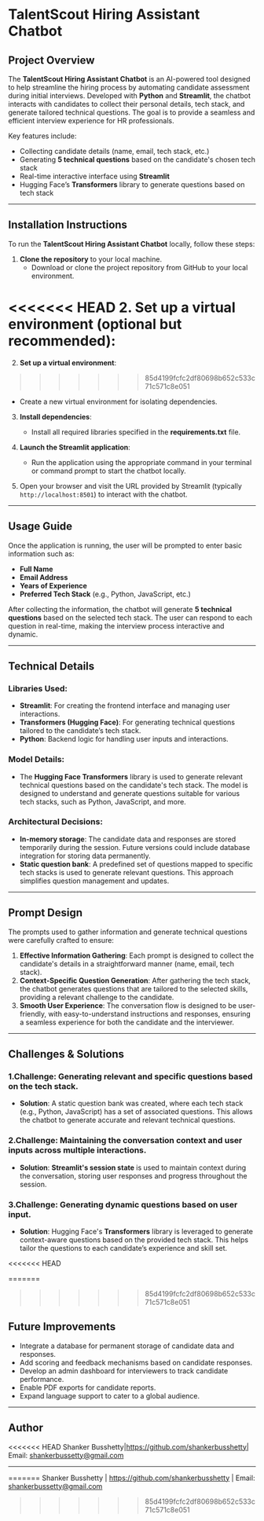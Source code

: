 # TalentScout Hiring Assistant Chatbot 

## Project Overview

The **TalentScout Hiring Assistant Chatbot** is an AI-powered tool designed to help streamline the hiring process by automating candidate assessment during initial interviews. Developed with **Python** and **Streamlit**, the chatbot interacts with candidates to collect their personal details, tech stack, and generate tailored technical questions. The goal is to provide a seamless and efficient interview experience for HR professionals.

Key features include:
- Collecting candidate details (name, email, tech stack, etc.)
- Generating **5 technical questions** based on the candidate's chosen tech stack
- Real-time interactive interface using **Streamlit**
- Hugging Face’s **Transformers** library to generate questions based on tech stack

---

## Installation Instructions

To run the **TalentScout Hiring Assistant Chatbot** locally, follow these steps:

1. **Clone the repository** to your local machine.
   - Download or clone the project repository from GitHub to your local environment.

<<<<<<< HEAD
2. **Set up a virtual environment** (optional but recommended):
=======
2. **Set up a virtual environment**:
>>>>>>> 85d4199fcfc2df80698b652c533c71c571c8e051
   - Create a new virtual environment for isolating dependencies.

3. **Install dependencies**:
   - Install all required libraries specified in the **requirements.txt** file.

4. **Launch the Streamlit application**:
   - Run the application using the appropriate command in your terminal or command prompt to start the chatbot locally.

5. Open your browser and visit the URL provided by Streamlit (typically `http://localhost:8501`) to interact with the chatbot.

---

## Usage Guide

Once the application is running, the user will be prompted to enter basic information such as:
- **Full Name**
- **Email Address**
- **Years of Experience**
- **Preferred Tech Stack** (e.g., Python, JavaScript, etc.)

After collecting the information, the chatbot will generate **5 technical questions** based on the selected tech stack. The user can respond to each question in real-time, making the interview process interactive and dynamic.

---

## Technical Details

### Libraries Used:
- **Streamlit**: For creating the frontend interface and managing user interactions.
- **Transformers (Hugging Face)**: For generating technical questions tailored to the candidate’s tech stack.
- **Python**: Backend logic for handling user inputs and interactions.

### Model Details:
- The **Hugging Face Transformers** library is used to generate relevant technical questions based on the candidate's tech stack. The model is designed to understand and generate questions suitable for various tech stacks, such as Python, JavaScript, and more.

### Architectural Decisions:
- **In-memory storage**: The candidate data and responses are stored temporarily during the session. Future versions could include database integration for storing data permanently.
- **Static question bank**: A predefined set of questions mapped to specific tech stacks is used to generate relevant questions. This approach simplifies question management and updates.

---

## Prompt Design

The prompts used to gather information and generate technical questions were carefully crafted to ensure:
1. **Effective Information Gathering**: Each prompt is designed to collect the candidate's details in a straightforward manner (name, email, tech stack).
2. **Context-Specific Question Generation**: After gathering the tech stack, the chatbot generates questions that are tailored to the selected skills, providing a relevant challenge to the candidate.
3. **Smooth User Experience**: The conversation flow is designed to be user-friendly, with easy-to-understand instructions and responses, ensuring a seamless experience for both the candidate and the interviewer.

---

## Challenges & Solutions

###  **1.Challenge**: Generating relevant and specific questions based on the tech stack.
   - **Solution**: A static question bank was created, where each tech stack (e.g., Python, JavaScript) has a set of associated questions. This allows the chatbot to generate accurate and relevant technical questions.

### **2.Challenge**: Maintaining the conversation context and user inputs across multiple interactions.
   - **Solution**: **Streamlit's session state** is used to maintain context during the conversation, storing user responses and progress throughout the session.

### **3.Challenge**: Generating dynamic questions based on user input.
   - **Solution**: Hugging Face's **Transformers** library is leveraged to generate context-aware questions based on the provided tech stack. This helps tailor the questions to each candidate’s experience and skill set.

<<<<<<< HEAD

=======
>>>>>>> 85d4199fcfc2df80698b652c533c71c571c8e051
## Future Improvements

- Integrate a database for permanent storage of candidate data and responses.
- Add scoring and feedback mechanisms based on candidate responses.
- Develop an admin dashboard for interviewers to track candidate performance.
- Enable PDF exports for candidate reports.
- Expand language support to cater to a global audience.

---

## Author

<<<<<<< HEAD
Shanker Busshetty|https://github.com/shankerbusshetty| Email: shankerbussetty@gmail.com

---
=======
Shanker Busshetty | https://github.com/shankerbusshetty | Email: shankerbussetty@gmail.com
>>>>>>> 85d4199fcfc2df80698b652c533c71c571c8e051
